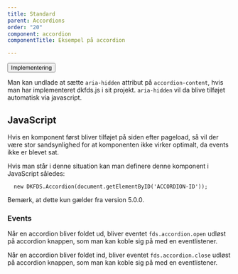 ```yaml
---
title: Standard
parent: Accordions
order: "20"
component: accordion
componentTitle: Eksempel på accordion

---
```

<div class="accordion accordion-bordered">
<button class="button-unstyled accordion-button" aria-expanded="false" aria-controls="technical">
Implementering
</button>
<div id="technical" class="accordion-content">

Man kan undlade at sætte ```aria-hidden``` attribut på ```accordion-content```, hvis man har implementeret dkfds.js i sit projekt. ```aria-hidden``` vil da blive tilføjet automatisk via javascript.

<h2 class="h4">JavaScript</h2>

Hvis en komponent først bliver tilføjet på siden efter pageload, så vil der være stor sandsynlighed for at komponenten ikke virker optimalt, da events ikke er blevet sat.

Hvis man står i denne situation kan man definere denne komponent i JavaScript således:
  
```
  new DKFDS.Accordion(document.getElementByID('ACCORDION-ID'));
```

Bemærk, at dette kun gælder fra version 5.0.0.

<h3 class="h5">Events</h3>

Når en accordion bliver foldet ud, bliver eventet ```fds.accordion.open``` udløst på accordion knappen, som man kan koble sig på med en eventlistener.

Når en accordion bliver foldet ind, bliver eventet ```fds.accordion.close``` udløst på accordion knappen, som man kan koble sig på med en eventlistener.

</div>
</div>